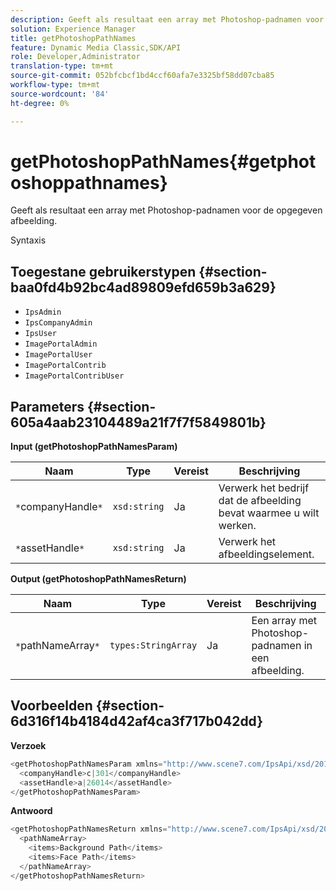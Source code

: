 ```yaml
---
description: Geeft als resultaat een array met Photoshop-padnamen voor de opgegeven afbeelding.
solution: Experience Manager
title: getPhotoshopPathNames
feature: Dynamic Media Classic,SDK/API
role: Developer,Administrator
translation-type: tm+mt
source-git-commit: 052bfcbcf1bd4ccf60afa7e3325bf58dd07cba85
workflow-type: tm+mt
source-wordcount: '84'
ht-degree: 0%

---
```



# getPhotoshopPathNames{#getphotoshoppathnames}

Geeft als resultaat een array met Photoshop-padnamen voor de opgegeven afbeelding.

Syntaxis

## Toegestane gebruikerstypen {#section-baa0fd4b92bc4ad89809efd659b3a629}

* `IpsAdmin`
* `IpsCompanyAdmin`
* `IpsUser`
* `ImagePortalAdmin`
* `ImagePortalUser`
* `ImagePortalContrib`
* `ImagePortalContribUser`

## Parameters {#section-605a4aab23104489a21f7f7f5849801b}

**Input (getPhotoshopPathNamesParam)**

| Naam | Type | Vereist | Beschrijving |
|---|---|---|---|
| `*`companyHandle`*` | `xsd:string` | Ja | Verwerk het bedrijf dat de afbeelding bevat waarmee u wilt werken. |
| `*`assetHandle`*` | `xsd:string` | Ja | Verwerk het afbeeldingselement. |

**Output (getPhotoshopPathNamesReturn)**

| Naam | Type | Vereist | Beschrijving |
|---|---|---|---|
| `*`pathNameArray`*` | `types:StringArray` | Ja | Een array met Photoshop-padnamen in een afbeelding. |

## Voorbeelden {#section-6d316f14b4184d42af4ca3f717b042dd}

**Verzoek**

```java
<getPhotoshopPathNamesParam xmlns="http://www.scene7.com/IpsApi/xsd/2012-07-31">
  <companyHandle>c|301</companyHandle>
  <assetHandle>a|26014</assetHandle>
</getPhotoshopPathNamesParam>
```

**Antwoord**

```java
<getPhotoshopPathNamesReturn xmlns="http://www.scene7.com/IpsApi/xsd/2012-07-31">
  <pathNameArray>
    <items>Background Path</items>
    <items>Face Path</items>
  </pathNameArray>
</getPhotoshopPathNamesReturn>
```

